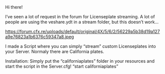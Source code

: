 Hi there!

I’ve seen a lot of request in the forum for Licenseplate streaming.
A lot of people are using the veshare.ydt in a stream folder, but this doesn’t work…

https://forum.cfx.re/uploads/default/original/4X/5/6/2/56229a5b38d19a127a9e76823a1b6376c59347a8.jpeg

I made a Script where you can simply “stream” custom Licenseplates into your Server.
Normaly there are California plates.

Installation:
Simply put the “californiaplates” folder in your resources and start the script in the Server.cfg! “start californiaplates”
